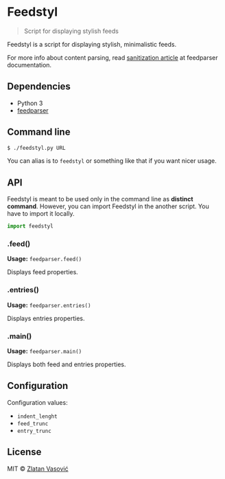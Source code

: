 # Feedstyl

> Script for displaying stylish feeds

Feedstyl is a script for displaying stylish, minimalistic feeds.

For more info about content parsing, read
[sanitization article](http://pythonhosted.org/feedparser/html-sanitization.html)
at feedparser documentation.

## Dependencies

- Python 3
- [feedparser](http://code.google.com/p/feedparser/)

## Command line

```bash
$ ./feedstyl.py URL
```

You can alias is to `feedstyl` or something like that if you want nicer usage.

## API

Feedstyl is meant to be used only in the command line as **distinct command**.
However, you can import Feedstyl in the another script. You have to import it
locally.

```py
import feedstyl
```

### .feed()

**Usage:** `feedparser.feed()`

Displays feed properties.

### .entries()

**Usage:** `feedparser.entries()`

Displays entries properties.

### .main()

**Usage:** `feedparser.main()`

Displays both feed and entries properties.

## Configuration

Configuration values:

- `indent_lenght`
- `feed_trunc`
- `entry_trunc`

## License

MIT &copy; [Zlatan Vasović](https://github.com/ZDroid)
